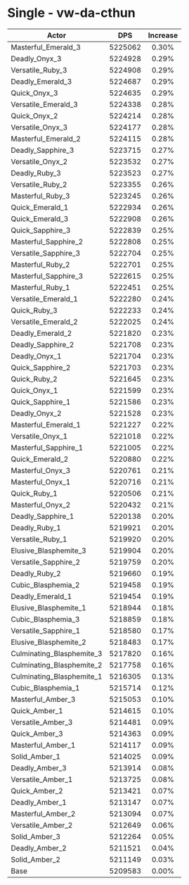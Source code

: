 # Single - vw-da-cthun
| Actor | DPS | Increase |
|---|:---:|:---:|
|Masterful_Emerald_3|5225062|0.30%|
|Deadly_Onyx_3|5224928|0.29%|
|Versatile_Ruby_3|5224908|0.29%|
|Deadly_Emerald_3|5224687|0.29%|
|Quick_Onyx_3|5224635|0.29%|
|Versatile_Emerald_3|5224338|0.28%|
|Quick_Onyx_2|5224214|0.28%|
|Versatile_Onyx_3|5224177|0.28%|
|Masterful_Emerald_2|5224115|0.28%|
|Deadly_Sapphire_3|5223715|0.27%|
|Versatile_Onyx_2|5223532|0.27%|
|Deadly_Ruby_3|5223523|0.27%|
|Versatile_Ruby_2|5223355|0.26%|
|Masterful_Ruby_3|5223245|0.26%|
|Quick_Emerald_1|5222934|0.26%|
|Quick_Emerald_3|5222908|0.26%|
|Quick_Sapphire_3|5222839|0.25%|
|Masterful_Sapphire_2|5222808|0.25%|
|Versatile_Sapphire_3|5222704|0.25%|
|Masterful_Ruby_2|5222701|0.25%|
|Masterful_Sapphire_3|5222615|0.25%|
|Masterful_Ruby_1|5222451|0.25%|
|Versatile_Emerald_1|5222280|0.24%|
|Quick_Ruby_3|5222233|0.24%|
|Versatile_Emerald_2|5222025|0.24%|
|Deadly_Emerald_2|5221820|0.23%|
|Deadly_Sapphire_2|5221708|0.23%|
|Deadly_Onyx_1|5221704|0.23%|
|Quick_Sapphire_2|5221703|0.23%|
|Quick_Ruby_2|5221645|0.23%|
|Quick_Onyx_1|5221599|0.23%|
|Quick_Sapphire_1|5221586|0.23%|
|Deadly_Onyx_2|5221528|0.23%|
|Masterful_Emerald_1|5221227|0.22%|
|Versatile_Onyx_1|5221018|0.22%|
|Masterful_Sapphire_1|5221005|0.22%|
|Quick_Emerald_2|5220880|0.22%|
|Masterful_Onyx_3|5220761|0.21%|
|Masterful_Onyx_1|5220716|0.21%|
|Quick_Ruby_1|5220506|0.21%|
|Masterful_Onyx_2|5220432|0.21%|
|Deadly_Sapphire_1|5220138|0.20%|
|Deadly_Ruby_1|5219921|0.20%|
|Versatile_Ruby_1|5219920|0.20%|
|Elusive_Blasphemite_3|5219904|0.20%|
|Versatile_Sapphire_2|5219759|0.20%|
|Deadly_Ruby_2|5219660|0.19%|
|Cubic_Blasphemia_2|5219458|0.19%|
|Deadly_Emerald_1|5219454|0.19%|
|Elusive_Blasphemite_1|5218944|0.18%|
|Cubic_Blasphemia_3|5218859|0.18%|
|Versatile_Sapphire_1|5218580|0.17%|
|Elusive_Blasphemite_2|5218483|0.17%|
|Culminating_Blasphemite_3|5217820|0.16%|
|Culminating_Blasphemite_2|5217758|0.16%|
|Culminating_Blasphemite_1|5216305|0.13%|
|Cubic_Blasphemia_1|5215714|0.12%|
|Masterful_Amber_3|5215053|0.10%|
|Quick_Amber_1|5214615|0.10%|
|Versatile_Amber_3|5214481|0.09%|
|Quick_Amber_3|5214363|0.09%|
|Masterful_Amber_1|5214117|0.09%|
|Solid_Amber_1|5214025|0.09%|
|Deadly_Amber_3|5213914|0.08%|
|Versatile_Amber_1|5213725|0.08%|
|Quick_Amber_2|5213421|0.07%|
|Deadly_Amber_1|5213147|0.07%|
|Masterful_Amber_2|5213094|0.07%|
|Versatile_Amber_2|5212649|0.06%|
|Solid_Amber_3|5212264|0.05%|
|Deadly_Amber_2|5211521|0.04%|
|Solid_Amber_2|5211149|0.03%|
|Base|5209583|0.00%|
